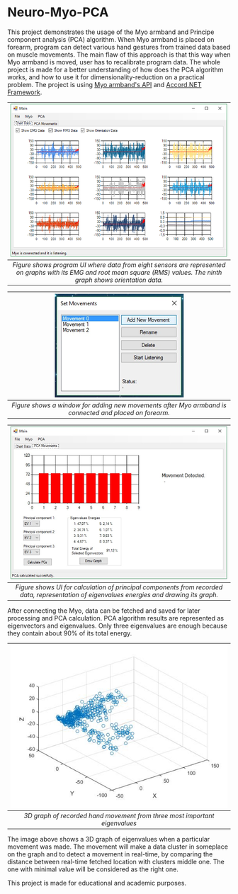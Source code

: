 # Neuro-Myo-PCA

This project demonstrates the usage of the Myo armband and Principe component analysis (PCA) algorithm. When Myo armband is placed on forearm, program can detect various hand gestures from trained data based on muscle movements. The main flaw of this approach is that this way when Myo armband is moved, user has to recalibrate program data. The whole project is made for a better understanding of how does the PCA algorithm works, and how to use it for dimensionality-reduction on a practical problem. The project is using [Myo armband's API](https://support.getmyo.com/hc/en-us) and [Accord.NET Framework](http://accord-framework.net/).

| ![image_1.png](https://github.com/igradeca/Neuro-Myo-PCA/blob/master/image_1.png) | 
|:--:| 
| *Figure shows program UI where data from eight sensors are represented on graphs with its EMG and root mean square (RMS) values. The ninth graph shows orientation data.* |

| ![image_3.jpg](https://github.com/igradeca/Neuro-Myo-PCA/blob/master/image_3.jpg) | 
|:--:| 
| *Figure shows a window for adding new movements after Myo armband is connected and placed on forearm.* |

| ![image_4.jpg](https://github.com/igradeca/Neuro-Myo-PCA/blob/master/image_4.jpg) | 
|:--:| 
| *Figure shows UI for calculation of principal components from recorded data, representation of eigenvalues energies and drawing its graph.* |

After connecting the Myo, data can be fetched and saved for later processing and PCA calculation. PCA algorithm results are represented as eigenvectors and eigenvalues. Only three eigenvalues are enough because they contain about 90% of its total energy.

| ![image_5.jpg](https://github.com/igradeca/Neuro-Myo-PCA/blob/master/image_5.jpg) | 
|:--:| 
| *3D graph of recorded hand movement from three most important eigenvalues* |

The image above shows a 3D graph of eigenvalues when a particular movement was made. The movement will make a data cluster in someplace on the graph and to detect a movement in real-time, by comparing the distance between real-time fetched location with clusters middle one. The one with minimal value will be considered as the right one.

This project is made for educational and academic purposes.
